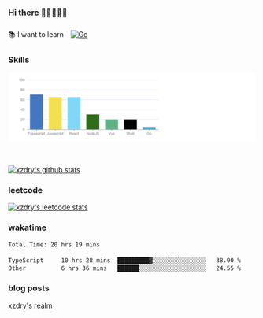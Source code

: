 ### Hi there 👋👋👋👋👋

 :books: I want to learn <a href="https://go.dev/" target="_blank"><img style="margin: 10px" src="https://profilinator.rishav.dev/skills-assets/go-original.svg" alt="Go" height="50" /></a>  

### Skills
![](img/2022-09-05-22-04-20.png)

<br />

[![xzdry's github stats](https://github-readme-stats.vercel.app/api?username=xzdry&count_private=true&show_icons=true&theme=vue)](https://github.com/xzdry)

### leetcode
[![xzdry's leetcode stats](https://leetcard.jacoblin.cool/xzdry-2?theme=light&font=Anek%20Kannada&site=cn)](https://leetcode.cn/u/xzdry-2/)

### wakatime
<!--START_SECTION:waka-->

```text
Total Time: 20 hrs 19 mins

TypeScript     10 hrs 28 mins  █████████▓░░░░░░░░░░░░░░░   38.90 %
Other          6 hrs 36 mins   ██████░░░░░░░░░░░░░░░░░░░   24.55 %
```

<!--END_SECTION:waka-->

### blog posts
[xzdry's realm](https://www.justdry.net/)
